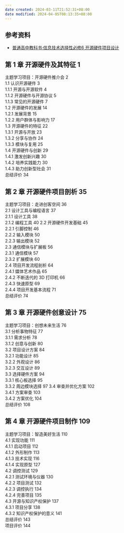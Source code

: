 ```yaml
---
date created: 2024-03-11T21:52:31+08:00
date modified: 2024-04-05T08:13:35+08:00
---
```


## 参考资料

- [普通高中教科书·信息技术选择性必修6 开源硬件项目设计](https://basic.smartedu.cn/tchMaterial/detail?contentType=assets_document&contentId=f9587a7d-dcea-4e27-82b0-89a2fde1f0b8&catalogType=tchMaterial&subCatalog=tchMaterial)

## 第 1 章 开源硬件及其特征 1  

主题学习项目：开源硬件推介会 2  
1.1 认识开源硬件 3  
	1.1.1 开源与开源软件 4  
	1.1.2 开源硬件与开源协议 5  
	1.1.3 常见的开源硬件 7  
1.2 开源硬件的发展 14  
	1.2.1 发展背景 15  
	1.2.2 用户群体与影响力 17  
1.3 开源硬件的特征 22  
	1.3.1 开源与开放 23  
	1.3.2 分享与协作 24  
	1.3.3 模块与复用 25  
1.4 开源硬件与创新 29  
	1.4.1 激发创新兴趣 30  
	1.4.2 培养实践能力 30  
	1.4.3 助力创新型社会 31  
总结评价 34  

## 第 2 章 开源硬件项目剖析 35  

主题学习项目：走进创客空间 36  
2.1 设计工具与编程语言 37  
	2.1.1 设计工具 38  
	2.1.2 编程工具 40
2.2 开源硬件开发基础 45  
	2.2.1 引脚控制 46  
	2.2.2 输入模块 50  
	2.2.3 输出模块 52  
2.3 通信模块与扩展板 56  
	2.3.1 通信模块 57  
	2.3.2 扩展模块 60  
2.4 项目开发流程剖析 64  
	2.4.1 媒体艺术作品 65  
	2.4.2 不断迭代的 3D 打印机 66  
	2.4.3 快速原型 69  
	2.4.4 项目开发基本流程 71  
总结评价 74  

## 第 3 章 开源硬件创意设计 75  

主题学习项目：创想未来生活 76  
3.1 分析事物特征 77  
	3.1.1 需求分析 78  
	3.1.2 创意与创新 80  
3.2 项目设计方案 84  
	3.2.1 功能设计 85  
	3.2.2 外观设计 86  
	3.2.3 交互设计 89  
3.3 选择硬件方案 94  
	3.3.1 核心板选择 95  
	3.3.2 周边模块选择 97
3.4 审查并优化方案 102  
	3.4.1 方案审查 103  
	3.4.2 方案优化 104  
总结评价 108  

## 第 4 章 开源硬件项目制作 109  

主题学习项目：智造美好生活 110  
4.1 实现功能 111  
	4.1.1 启动项目 112  
	4.1.2 外形制作 113  
	4.1.3 技术实现 116  
	4.1.4 实现原型 127  
4.2 调控测试 129  
	4.2.1 测试环境与仪器 130  
	4.2.2 项目测试 132  
	4.2.3 调控执行 134  
	4.2.4 完善项目 135  
4.3 开源与知识产权保护 137  
	4.3.1 项目分享 138  
	4.3.2 知识产权保护的意义 141  
总结评价 143  
项目评价 144